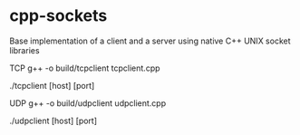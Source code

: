 # cpp-sockets
Base implementation of a client and a server using native C++ UNIX socket libraries

TCP
g++ -o build/tcpclient tcpclient.cpp

./tcpclient [host] [port]

UDP
g++ -o build/udpclient udpclient.cpp

./udpclient [host] [port]
